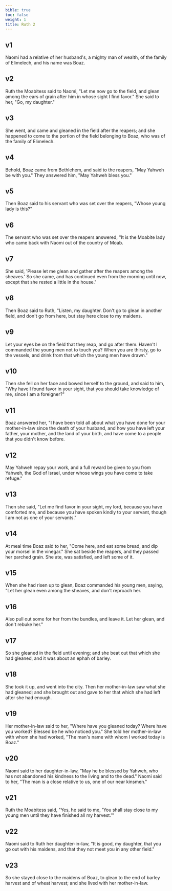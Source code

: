 ```yaml
---
bible: true
toc: false
weight: 1
title: Ruth 2
---
```




## v1 
Naomi had a relative of her husband's, a mighty man of wealth, of the family of Elimelech, and his name was Boaz. 

## v2 
Ruth the Moabitess said to Naomi, "Let me now go to the field, and glean among the ears of grain after him in whose sight I find favor." She said to her, "Go, my daughter." 

## v3 
She went, and came and gleaned in the field after the reapers; and she happened to come to the portion of the field belonging to Boaz, who was of the family of Elimelech. 

## v4 
Behold, Boaz came from Bethlehem, and said to the reapers, "May Yahweh be with you." They answered him, "May Yahweh bless you." 

## v5 
Then Boaz said to his servant who was set over the reapers, "Whose young lady is this?" 

## v6 
The servant who was set over the reapers answered, "It is the Moabite lady who came back with Naomi out of the country of Moab. 

## v7 
She said, 'Please let me glean and gather after the reapers among the sheaves.' So she came, and has continued even from the morning until now, except that she rested a little in the house." 

## v8 
Then Boaz said to Ruth, "Listen, my daughter. Don't go to glean in another field, and don't go from here, but stay here close to my maidens. 

## v9 
Let your eyes be on the field that they reap, and go after them. Haven't I commanded the young men not to touch you? When you are thirsty, go to the vessels, and drink from that which the young men have drawn." 

## v10 
Then she fell on her face and bowed herself to the ground, and said to him, "Why have I found favor in your sight, that you should take knowledge of me, since I am a foreigner?" 

## v11 
Boaz answered her, "I have been told all about what you have done for your mother-in-law since the death of your husband, and how you have left your father, your mother, and the land of your birth, and have come to a people that you didn't know before. 

## v12 
May Yahweh repay your work, and a full reward be given to you from Yahweh, the God of Israel, under whose wings you have come to take refuge." 

## v13 
Then she said, "Let me find favor in your sight, my lord, because you have comforted me, and because you have spoken kindly to your servant, though I am not as one of your servants." 

## v14 
At meal time Boaz said to her, "Come here, and eat some bread, and dip your morsel in the vinegar." She sat beside the reapers, and they passed her parched grain. She ate, was satisfied, and left some of it. 

## v15 
When she had risen up to glean, Boaz commanded his young men, saying, "Let her glean even among the sheaves, and don't reproach her. 

## v16 
Also pull out some for her from the bundles, and leave it. Let her glean, and don't rebuke her." 

## v17 
So she gleaned in the field until evening; and she beat out that which she had gleaned, and it was about an ephah of barley. 

## v18 
She took it up, and went into the city. Then her mother-in-law saw what she had gleaned; and she brought out and gave to her that which she had left after she had enough. 

## v19 
Her mother-in-law said to her, "Where have you gleaned today? Where have you worked? Blessed be he who noticed you." She told her mother-in-law with whom she had worked, "The man's name with whom I worked today is Boaz." 

## v20 
Naomi said to her daughter-in-law, "May he be blessed by Yahweh, who has not abandoned his kindness to the living and to the dead." Naomi said to her, "The man is a close relative to us, one of our near kinsmen." 

## v21 
Ruth the Moabitess said, "Yes, he said to me, 'You shall stay close to my young men until they have finished all my harvest.'" 

## v22 
Naomi said to Ruth her daughter-in-law, "It is good, my daughter, that you go out with his maidens, and that they not meet you in any other field." 

## v23 
So she stayed close to the maidens of Boaz, to glean to the end of barley harvest and of wheat harvest; and she lived with her mother-in-law.
